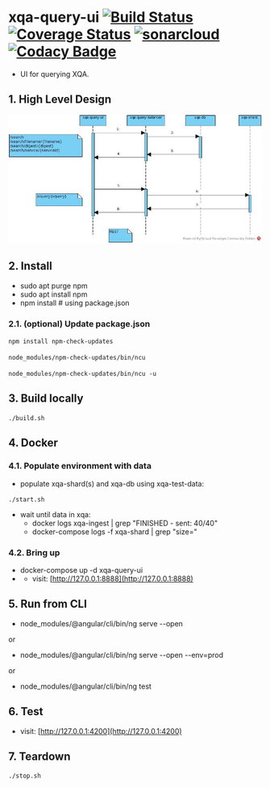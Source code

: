 # xqa-query-ui [![Build Status](https://travis-ci.org/jameshnsears/xqa-query-ui.svg?branch=master)](https://travis-ci.org/jameshnsears/xqa-query-ui) [![Coverage Status](https://coveralls.io/repos/github/jameshnsears/xqa-query-ui/badge.svg?branch=master)](https://coveralls.io/github/jameshnsears/xqa-query-ui?branch=master) [![sonarcloud](https://sonarcloud.io/api/project_badges/measure?project=jameshnsears_xqa-query-ui&metric=alert_status)](https://sonarcloud.io/dashboard?id=jameshnsears_xqa-query-ui) [![Codacy Badge](https://api.codacy.com/project/badge/Grade/a788ad26f4fb4d61b76e2321f85a3f2f)](https://www.codacy.com/app/jameshnsears/xqa-query-ui?utm_source=github.com&amp;utm_medium=referral&amp;utm_content=jameshnsears/xqa-query-ui&amp;utm_campaign=Badge_Grade)
* UI for querying XQA.

## 1. High Level Design
![High Level Design](uml/xqa-query-ui.jpg)

## 2. Install
* sudo apt purge npm
* sudo apt install npm
* npm install  # using package.json

### 2.1. (optional) Update package.json
```
npm install npm-check-updates

node_modules/npm-check-updates/bin/ncu

node_modules/npm-check-updates/bin/ncu -u
```

## 3. Build locally
```
./build.sh
```

## 4. Docker
### 4.1. Populate environment with data
* populate xqa-shard(s) and xqa-db using xqa-test-data:
```
./start.sh
```
* wait until data in xqa:
    * docker logs xqa-ingest | grep "FINISHED - sent: 40/40"
    * docker-compose logs -f xqa-shard | grep "size="

### 4.2. Bring up
* docker-compose up -d xqa-query-ui
* * visit: [http://127.0.0.1:8888](http://127.0.0.1:8888)

## 5. Run from CLI
* node_modules/@angular/cli/bin/ng serve --open

or

* node_modules/@angular/cli/bin/ng serve --open --env=prod

or

* node_modules/@angular/cli/bin/ng test

## 6. Test
* visit: [http://127.0.0.1:4200](http://127.0.0.1:4200)

## 7. Teardown
```
./stop.sh
```
